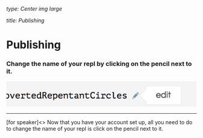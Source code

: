 _type: Center img large_

_title: Publishing_
# Publishing
### Change the name of your repl by clicking on the pencil next to it.

![](img/edit_name.png)

---
[for speaker]<> Now that you have your account set up, all you need to do to change the name of your repl is click on the pencil next to it.